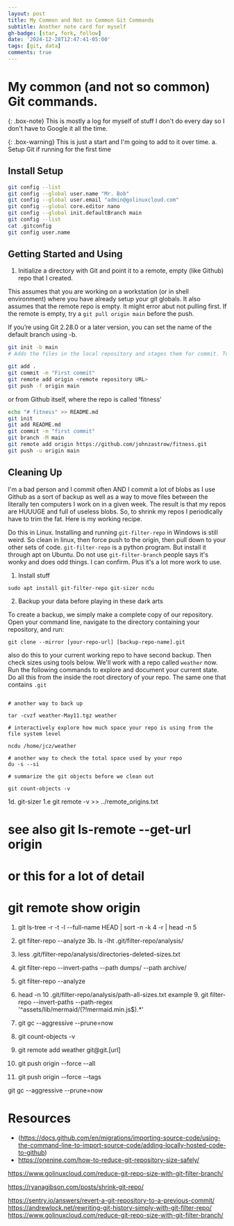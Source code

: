 ```yaml
---
layout: post
title: My Common and Not so Common Git Commands
subtitle: Another note card for myself
gh-badge: [star, fork, follow]
date: '2024-12-28T12:47:41-05:00'
tags: [git, data]
comments: true
---
```


# My common (and not so common) Git commands. 

{: .box-note}
This is mostly a log for myself of stuff I don't do every day so I don't have to Google it all the time. 

{: .box-warning}
This is just a start and I'm going to add to it over time.
a. Setup Git if running for the first time


## Install Setup

```bash
git config --list
git config --global user.name "Mr. Bob"
git config --global user.email "admin@golinuxcloud.com"
git config --global core.editor nano
git config --global init.defaultBranch main
git config --list
cat .gitconfig
git config user.name


```

## Getting Started and Using

1. Initialize a directory with Git and point it to a remote, empty (like Github) repo that I created.

This assumes that you are working on a workstation (or in shell environment) where you have already setup your git globals. It also assumes that the remote repo is empty. It might error abut not pulling first. If the remote is empty, try a `git pull origin main` before the push.

If you’re using Git 2.28.0 or a later version, you can set the name of the default branch using -b.


```bash
git init -b main
# Adds the files in the local repository and stages them for commit. To unstage a file, use `git reset HEAD YOUR-FILE`.

git add .
git commit -m "First commit"
git remote add origin <remote repository URL>
git push -f origin main
```

or from Github itself, where the repo is called 'fitness'

```bash
echo "# fitness" >> README.md
git init
git add README.md
git commit -m "first commit"
git branch -M main
git remote add origin https://github.com/johnzastrow/fitness.git
git push -u origin main
```


## Cleaning Up

I'm a bad person and I commit often AND I commit a lot of blobs as I use Github as a sort of backup as well as a way to move files between the literally ten computers I work on in a given week. The result is that my repos are HUUUGE and full of useless blobs. So, to shrink my repos I periodically have to trim the fat. Here is my working recipe.


Do this in Linux. Installing and running `git-filter-repo` in Windows is still weird. So clean in linux, then force push to the origin, then pull down to your other sets of code. `git-filter-repo` is a python program. But install it through apt on Ubuntu. Do not use `git-filter-branch` people says it's wonky and does odd things. I can confirm. Plus it's a lot more work to use.

1. Install stuff
   
```sudo apt install git-filter-repo git-sizer ncdu```

2. Backup your data before playing in these dark arts
   
To create a backup, we simply make a complete copy of our repository. Open your command line, navigate to the directory containing your repository, and run:

``` git clone --mirror [your-repo-url] [backup-repo-name].git ```

also do this to your current working repo to have second backup. Then check sizes using tools below. We'll work with a repo called `weather` now. Run the following commands to explore and document your current state. Do all this from the inside the root directory of your repo. The same one that contains `.git`

``` 

# another way to back up

tar -cvzf weather-May11.tgz weather 

# interactively explore how much space your repo is using from the file system level

ncdu /home/jcz/weather

# another way to check the total space used by your repo
du -s --si

# summarize the git objects before we clean out

git count-objects -v
```

1d. git-sizer
1.e git remote -v >> ../remote_origins.txt
# see also git ls-remote --get-url origin  
# or this for a lot of detail
# git remote show origin

1. git ls-tree -r -t -l --full-name HEAD | sort -n -k 4 -r | head -n 5
2. git filter-repo --analyze
3b. ls -lht .git/filter-repo/analysis/
1. less .git/filter-repo/analysis/directories-deleted-sizes.txt

2. git filter-repo --invert-paths --path dumps/ --path archive/
3. git filter-repo --analyze
4. head -n 10 .git/filter-repo/analysis/path-all-sizes.txt 
 	example 9. git filter-repo --invert-paths --path-regex '^assets\/lib\/mermaid\/(?!mermaid\.min\.js$).*'
5.  git gc --aggressive --prune=now
6.  git count-objects -v
7.  git remote add weather git@git.[url]
8.  git push origin --force --all
9.  git push origin --force --tags


git gc --aggressive --prune=now



# Resources

* (https://docs.github.com/en/migrations/importing-source-code/using-the-command-line-to-import-source-code/adding-locally-hosted-code-to-github)
* https://onenine.com/how-to-reduce-git-repository-size-safely/

https://www.golinuxcloud.com/reduce-git-repo-size-with-git-filter-branch/

https://ryanagibson.com/posts/shrink-git-repo/

https://sentry.io/answers/revert-a-git-repository-to-a-previous-commit/
https://andrewlock.net/rewriting-git-history-simply-with-git-filter-repo/
https://www.golinuxcloud.com/reduce-git-repo-size-with-git-filter-branch/






